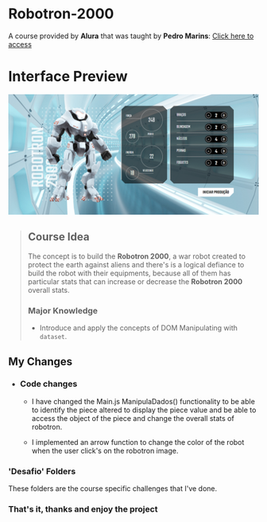 # Robotron-2000

A course provided by **Alura** that was taught by **Pedro Marins**: <a href="https://cursos.alura.com.br/course/javascript-manipulando-dom" target="_blank"> Click here to access</a>

# Interface Preview
![Site Screenshot](img/RobotronScreenshot.png)

> ## Course Idea
> 
> The concept is to build the **Robotron 2000**, a war robot created to protect the earth against aliens and there's is a logical defiance to build the robot with their equipments, because all of them has particular stats that can increase or decrease the **Robotron 2000** overall stats.
>
> ### Major Knowledge 
> - Introduce and apply the concepts of DOM Manipulating with `dataset`.

## My Changes 

- ### Code changes 
    - I have changed the Main.js ManipulaDados() functionality to be able to identify the piece altered 
            to display the piece value and be able to access the object of the piece and change the overall
            stats of robotron.
            
    - I implemented an arrow function to change the color of the robot when the user click's on the robotron image.
        
### 'Desafio' Folders
  
These folders are the course specific challenges that I've done.

### That's it, thanks and enjoy the project
